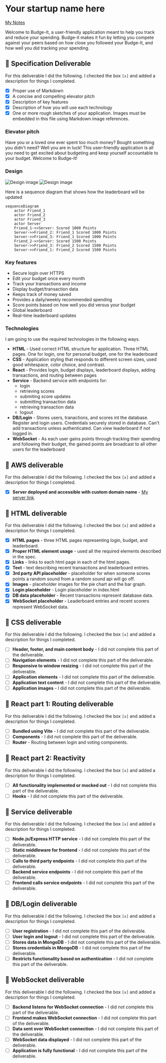 # Your startup name here

[My Notes](notes.md)

Welcome to Budge-It, a user-friendly application meant to help you track and reduce your spending. Budge-it makes it fun by letting you compete against your peers based on how close you followed your Budge-It, and how well you did tracking your spending.

## 🚀 Specification Deliverable

For this deliverable I did the following. I checked the box `[x]` and added a description for things I completed.

- [x] Proper use of Markdown
- [x] A concise and compelling elevator pitch
- [x] Description of key features
- [x] Description of how you will use each technology
- [x] One or more rough sketches of your application. Images must be embedded in this file using Markdown image references.

### Elevator pitch

Have you or a loved one ever spent too much money? Bought something you didn't need? Well you are in luck! This user-friendly application is all you need to get excited about budgeting and keep yourself accountable to your budget. Welcome to Budge-It!

### Design

![Design image](budge-it-homepage.png)
![Design image](budge-it-leaderboard.png)

Here is a sequence diagram that shows how the leaderboard will be updated

```mermaid
sequenceDiagram
    actor Friend_1
    actor Friend_2
    actor Friend_3
    actor Server
    Friend_1->>Server: Scored 1000 Points
    Server->>Friend_2: Friend_1 Scored 1000 Points
    Server->>Friend_3: Friend_1 Scored 1000 Points
    Friend_2->>Server: Scored 1500 Points
    Server->>Friend_3: Friend_2 Scored 1500 Points
    Server->>Friend_1: Friend_2 Scored 1500 Points
```

### Key features

- Secure login over HTTPS
- Edit your budget once every month
- Track your transactions and income
- Display budget/transaction data 
- Keeps track of money saved
- Provides a daily/weekly recommended spending
- Score points based on how well you did versus your budget
- Global leaderboard
- Real-time leaderboard updates

### Technologies

I am going to use the required technologies in the following ways.

- **HTML** - Used correct HTML structure for application. Three HTML pages. One for login, one for personal budget, one for the leaderboard
- **CSS** - Application styling that responds to different screen sizes, used good whitespace, color choice, and contrast.
- **React** - Provides login, budget displays, leaderboard displays, adding transactions, and routing between pages
- **Service** - Backend service with endpoints for: 
    - login 
    - retrieving scores 
    - submiting score updates 
    - submitting transaction data 
    - retrieving transaction data 
    - logout
- **DB/Login** - Stores users, tranactions, and scores int the database. Register and login users. Credentials securely stored in database. Can't add transactions unless authenticated. Can view leaderboard if not logged in.
- **WebSocket** - As each user gains points through tracking their spending and following their budget, the gained points are broadcast to all other users for the leaderboard

## 🚀 AWS deliverable

For this deliverable I did the following. I checked the box `[x]` and added a description for things I completed.

- [x] **Server deployed and accessible with custom domain name** - [My server link](https://yourdomainnamehere.click).

## 🚀 HTML deliverable

For this deliverable I did the following. I checked the box `[x]` and added a description for things I completed.

- [x] **HTML pages** - three HTML pages representing login, budget, and leaderboard.
- [x] **Proper HTML element usage** - used all the required elements described in the spec. 
- [x] **Links** - links to each html page in each of the html pages.
- [x] **Text** - text describing recent transactions and leaderboard entries.
- [x] **3rd party API placeholder** - placeholder for when someone scores points a random sound from a random sound api will go off.
- [x] **Images** - placeholder images for the pie chart and the bar graph.
- [x] **Login placeholder** - Login placeholder in index.html
- [x] **DB data placeholder** - Recent transactions represent database data.
- [x] **WebSocket placeholder** - Leaderboard entries and recent scorers represent WebSocket data.

## 🚀 CSS deliverable

For this deliverable I did the following. I checked the box `[x]` and added a description for things I completed.

- [ ] **Header, footer, and main content body** - I did not complete this part of the deliverable.
- [ ] **Navigation elements** - I did not complete this part of the deliverable.
- [ ] **Responsive to window resizing** - I did not complete this part of the deliverable.
- [ ] **Application elements** - I did not complete this part of the deliverable.
- [ ] **Application text content** - I did not complete this part of the deliverable.
- [ ] **Application images** - I did not complete this part of the deliverable.

## 🚀 React part 1: Routing deliverable

For this deliverable I did the following. I checked the box `[x]` and added a description for things I completed.

- [ ] **Bundled using Vite** - I did not complete this part of the deliverable.
- [ ] **Components** - I did not complete this part of the deliverable.
- [ ] **Router** - Routing between login and voting components.

## 🚀 React part 2: Reactivity

For this deliverable I did the following. I checked the box `[x]` and added a description for things I completed.

- [ ] **All functionality implemented or mocked out** - I did not complete this part of the deliverable.
- [ ] **Hooks** - I did not complete this part of the deliverable.

## 🚀 Service deliverable

For this deliverable I did the following. I checked the box `[x]` and added a description for things I completed.

- [ ] **Node.js/Express HTTP service** - I did not complete this part of the deliverable.
- [ ] **Static middleware for frontend** - I did not complete this part of the deliverable.
- [ ] **Calls to third party endpoints** - I did not complete this part of the deliverable.
- [ ] **Backend service endpoints** - I did not complete this part of the deliverable.
- [ ] **Frontend calls service endpoints** - I did not complete this part of the deliverable.

## 🚀 DB/Login deliverable

For this deliverable I did the following. I checked the box `[x]` and added a description for things I completed.

- [ ] **User registration** - I did not complete this part of the deliverable.
- [ ] **User login and logout** - I did not complete this part of the deliverable.
- [ ] **Stores data in MongoDB** - I did not complete this part of the deliverable.
- [ ] **Stores credentials in MongoDB** - I did not complete this part of the deliverable.
- [ ] **Restricts functionality based on authentication** - I did not complete this part of the deliverable.

## 🚀 WebSocket deliverable

For this deliverable I did the following. I checked the box `[x]` and added a description for things I completed.

- [ ] **Backend listens for WebSocket connection** - I did not complete this part of the deliverable.
- [ ] **Frontend makes WebSocket connection** - I did not complete this part of the deliverable.
- [ ] **Data sent over WebSocket connection** - I did not complete this part of the deliverable.
- [ ] **WebSocket data displayed** - I did not complete this part of the deliverable.
- [ ] **Application is fully functional** - I did not complete this part of the deliverable.
